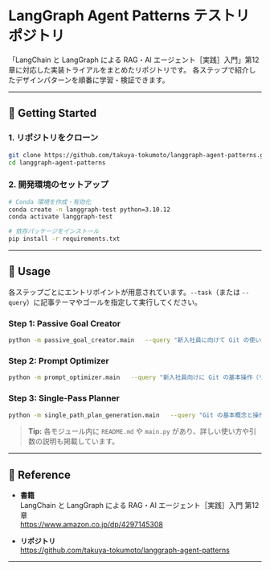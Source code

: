 # LangGraph Agent Patterns テストリポジトリ

「LangChain と LangGraph による RAG・AI エージェント［実践］入門」第12章に対応した実装トライアルをまとめたリポジトリです。
各ステップで紹介したデザインパターンを順番に学習・検証できます。

---

## 🚀 Getting Started

### 1. リポジトリをクローン

```bash
git clone https://github.com/takuya-tokumoto/langgraph-agent-patterns.git
cd langgraph-agent-patterns
```

### 2. 開発環境のセットアップ

```bash
# Conda 環境を作成・有効化
conda create -n langgraph-test python=3.10.12
conda activate langgraph-test

# 依存パッケージをインストール
pip install -r requirements.txt
```

---

## 🎯 Usage

各ステップごとにエントリポイントが用意されています。`--task`（または `--query`）に記事テーマやゴールを指定して実行してください。

### Step 1: Passive Goal Creator

```bash
python -m passive_goal_creator.main   --query "新入社員に向けて Git の使い方を解説する記事を執筆したい"
```

### Step 2: Prompt Optimizer

```bash
python -m prompt_optimizer.main   --query "新入社員向けに Git の基本操作（リポジトリ作成、コミット、ブランチ運用など）をステップバイステップで解説し、ベストプラクティスやトラブルシュートも含めたテックブログ記事を執筆する。"
```

### Step 3: Single-Pass Planner

```bash
python -m single_path_plan_generation.main   --query "Git の基本概念と操作手順を初心者向けにわかりやすく説明するテックブログ記事を執筆する。"
```

> **Tip:** 各モジュール内に `README.md` や `main.py` があり、詳しい使い方や引数の説明も掲載しています。

---

## 🔗 Reference

- **書籍**  
  LangChain と LangGraph による RAG・AI エージェント［実践］入門 第12章  
  https://www.amazon.co.jp/dp/4297145308

- **リポジトリ**  
  https://github.com/takuya-tokumoto/langgraph-agent-patterns

---
